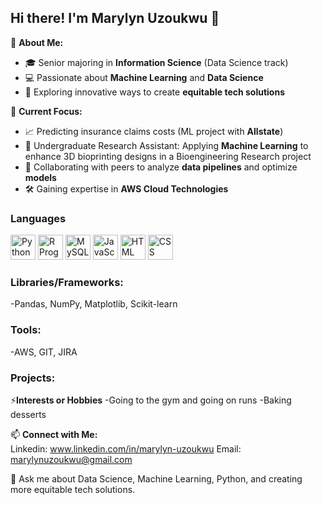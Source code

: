 ## Hi there! I'm Marylyn Uzoukwu  👋

🌟 **About Me:**  
- 🎓 Senior majoring in **Information Science** (Data Science track)  
- 💻 Passionate about **Machine Learning** and **Data Science**  
- 🚀 Exploring innovative ways to create **equitable tech solutions**
  

🌱 **Current Focus:**  
- 📈 Predicting insurance claims costs (ML project with **Allstate**)
- 🧬 Undergraduate Research Assistant: Applying **Machine Learning** to enhance 3D bioprinting designs in a Bioengineering Research project 
- 🤝 Collaborating with peers to analyze **data pipelines** and optimize **models**  
- 🛠️ Gaining expertise in **AWS Cloud Technologies**
  


### Languages 
<p>
  <img src="https://upload.wikimedia.org/wikipedia/commons/c/c3/Python-logo-notext.svg" alt="Python" width="40" height="40"/>
  <img src="https://upload.wikimedia.org/wikipedia/commons/1/1b/R_logo.svg" alt="R Programming" width="40" height="40"/>
  <img src="https://upload.wikimedia.org/wikipedia/commons/0/0d/MySQL_logo.svg" alt="MySQL" width="40" height="40"/>
  <img src="https://upload.wikimedia.org/wikipedia/commons/9/99/Unofficial_JavaScript_logo_2.svg" alt="JavaScript" width="40" height="40"/>
  <img src="https://upload.wikimedia.org/wikipedia/commons/6/61/HTML5_logo_and_wordmark.svg" alt="HTML" width="40" height="40"/>
  <img src="https://upload.wikimedia.org/wikipedia/commons/6/62/CSS3_logo.svg" alt="CSS" width="40" height="40"/>
</p>


### Libraries/Frameworks:
-Pandas, NumPy, Matplotlib, Scikit-learn


    
### Tools:
-AWS, GIT, JIRA


### Projects:




⚡**Interests or Hobbies**
-Going to the gym and going on runs
-Baking desserts
  

 📫 **Connect with Me:**  
Linkedin: www.linkedin.com/in/marylyn-uzoukwu
Email: marylynuzoukwu@gmail.com

💬 Ask me about Data Science, Machine Learning, Python, and creating more equitable tech solutions.



